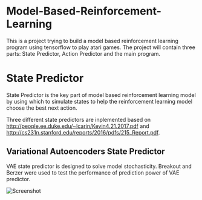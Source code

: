 # Model-Based-Reinforcement-Learning
This is a project trying to build a model based reinforcement learning program using tensorflow to play atari games. The project will contain three parts: State Predictor, Action Predictor and the main program.

# State Predictor
State Predictor is the key part of model based reinforcement learning model by using which to simulate states to help the reinforcement learning model choose the best next action.

Three different state predictors are inplemented based on http://people.ee.duke.edu/~lcarin/Kevin4.21.2017.pdf and http://cs231n.stanford.edu/reports/2016/pdfs/215_Report.pdf.

## Variational Autoencoders State Predictor
VAE state predictor is designed to solve model stochasticity. Breakout and Berzer were used to test the performance of prediction power of VAE predictor.

![Screenshot]("https://user-images.githubusercontent.com/31879289/43647852-6efd8044-976b-11e8-8542-369de79bcd40.png" "VAE Prediction")
